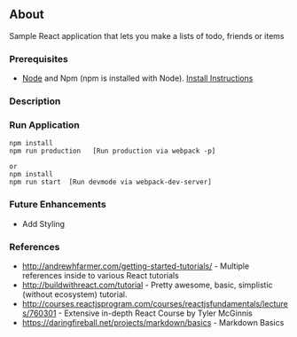## About
Sample React application that lets you make a lists of todo, friends or items

### Prerequisites
+ [Node](https://nodejs.org/en/) and Npm (npm is installed with Node). [Install Instructions](https://nodejs.org/en/download/package-manager/)

### Description


### Run Application 
````
npm install 
npm run production   [Run production via webpack -p]

or 
npm install 
npm run start  [Run devmode via webpack-dev-server]
````
### Future Enhancements
+ Add Styling

### References 
+ http://andrewhfarmer.com/getting-started-tutorials/ - Multiple references inside to various React tutorials
+ http://buildwithreact.com/tutorial - Pretty awesome, basic, simplistic (without ecosystem) tutorial. 
+ http://courses.reactjsprogram.com/courses/reactjsfundamentals/lectures/760301 - Extensive in-depth React Course by Tyler McGinnis
+ https://daringfireball.net/projects/markdown/basics - Markdown Basics

